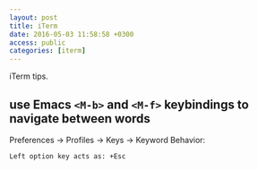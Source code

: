 ```yaml
---
layout: post
title: iTerm
date: 2016-05-03 11:58:58 +0300
access: public
categories: [iterm]
---
```


iTerm tips.

<!-- more -->

## use Emacs `<M-b>` and `<M-f>` keybindings to navigate between words

Preferences -> Profiles -> Keys -> Keyword Behavior:

`Left option key acts as: +Esc`
